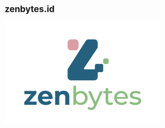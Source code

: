 <p align="text-center">
  <h1>zenbytes.id</h1>
</p>

<p align="center">
  <img width="600" src="https://github.com/zenbytes-id/.github/blob/50f698623257b3a548fc23cb266c027baf11e17f/profile/images/logo/zenbytes%20logo_final_color_vertical.png" alt="Logo">
</p>
